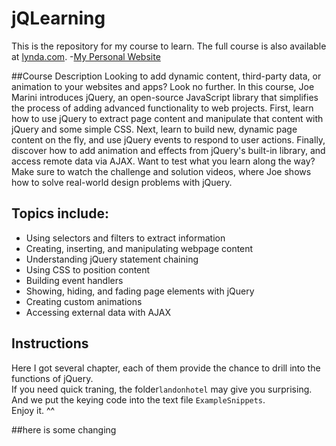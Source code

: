 # jQLearning
This is the repository for my course to learn.
The full course is also available at [lynda.com](http://lynda.com).
-[My Personal Website](http://www.jacobjiang.com)

##Course Description
Looking to add dynamic content, third-party data, or animation to your websites and apps? Look no further. In this course, Joe Marini introduces jQuery, an open-source JavaScript library that simplifies the process of adding advanced functionality to web projects. First, learn how to use jQuery to extract page content and manipulate that content with jQuery and some simple CSS. Next, learn to build new, dynamic page content on the fly, and use jQuery events to respond to user actions. Finally, discover how to add animation and effects from jQuery's built-in library, and access remote data via AJAX. Want to test what you learn along the way? Make sure to watch the challenge and solution videos, where Joe shows how to solve real-world design problems with jQuery.

## Topics include:
- Using selectors and filters to extract information
- Creating, inserting, and manipulating webpage content
- Understanding jQuery statement chaining
- Using CSS to position content
- Building event handlers
- Showing, hiding, and fading page elements with jQuery
- Creating custom animations
- Accessing external data with AJAX

## Instructions
Here I got several chapter, each of them provide the chance to drill into the functions of jQuery.  
If you need quick traning, the folder`landonhotel` may give you surprising.  
And we put the keying code into the text file `ExampleSnippets`.  
Enjoy it. ^^

##here is some changing
